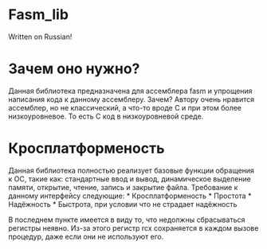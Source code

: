 # Fasm_lib
Written on Russian!

# Зачем оно нужно?
Данная библиотека предназначена для ассемблера fasm и упрощения написания
кода к данному ассемблеру. Зачем? Автору очень нравится ассемблер, но не
классический, а что-то вроде C и при этом более низкоуровневое. То есть
C код в низкоуровневой среде.

# Кросплатформеность
Данная библиотека полностью реализует базовые функции обращения к ОС,
такие как: стандартные ввод и вывод, динамическое выделение памяти,
открытие, чтение, запись и закрытие файла. Требование к данному интерфейсу
следующие:
    * Кросплатформеность
    * Простота
    * Надёжность
    * Быстрота, при условии что не страдает надёжность

В последнем пункте имеется в виду то, что недолжны сбрасываться регистры неявно.
Из-за этого регистр rcx сохраняется в каждом вызове процедур, даже если они не
используют его.

